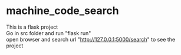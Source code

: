 # machine_code_search
This is a flask project<br>
Go in src folder and run "flask run"<br>
open browser and search url "http://127.0.0.1:5000/search" to see the project

